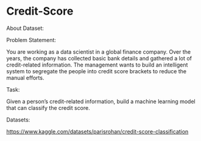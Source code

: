 # Credit-Score

About Dataset:

Problem Statement:

You are working as a data scientist in a global finance company. Over the years, the company has collected basic bank details and gathered a lot of credit-related information. The management wants to build an intelligent system to segregate the people into credit score brackets to reduce the manual efforts.

Task:

Given a person’s credit-related information, build a machine learning model that can classify the credit score.

Datasets:

https://www.kaggle.com/datasets/parisrohan/credit-score-classification

